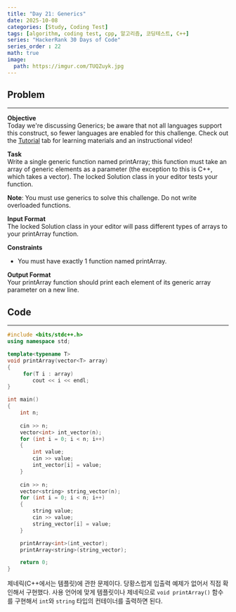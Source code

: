 ```yaml
---
title: "Day 21: Generics"
date: 2025-10-08
categories: [Study, Coding Test]
tags: [algorithm, coding test, cpp, 알고리즘, 코딩테스트, C++]
series: "HackerRank 30 Days of Code"
series_order : 22
math: true
image:
  path: https://imgur.com/TUQZuyk.jpg
---
```


## Problem

---

**Objective**  
Today we're discussing Generics; be aware that not all languages support this construct, so fewer languages are enabled for this challenge. Check out the [Tutorial](https://www.hackerrank.com/challenges/30-generics/tutorial) tab for learning materials and an instructional video!

**Task**  
Write a single generic function named printArray; this function must take an array of generic elements as a parameter (the exception to this is C++, which takes a vector). The locked Solution class in your editor tests your function.  

**Note**: You must use generics to solve this challenge. Do not write overloaded functions.

**Input Format**  
The locked Solution class in your editor will pass different types of arrays to your printArray function.

**Constraints**  

- You must have exactly 1 function named printArray.

**Output Format**  
Your printArray function should print each element of its generic array parameter on a new line.

## Code

---

```cpp
#include <bits/stdc++.h>
using namespace std;

template<typename T> 
void printArray(vector<T> array) 
{
     for(T i : array)
        cout << i << endl;
}

int main() 
{
    int n;
    
    cin >> n;
    vector<int> int_vector(n);
    for (int i = 0; i < n; i++) 
    {
        int value;
        cin >> value;
        int_vector[i] = value;
    }
    
    cin >> n;
    vector<string> string_vector(n);
    for (int i = 0; i < n; i++) 
    {
        string value;
        cin >> value;
        string_vector[i] = value;
    }

    printArray<int>(int_vector);
    printArray<string>(string_vector);

    return 0;
}
```

제네릭(C++에서는 템플릿)에 관한 문제이다. 당황스럽게 입출력 예제가 없어서 직접 확인해서 구현했다. 사용 언어에 맞게 템플릿이나 제네릭으로 `void printArray()` 함수를 구현해서 `int`와 `string` 타입의 컨테이너를 출력하면 된다.

